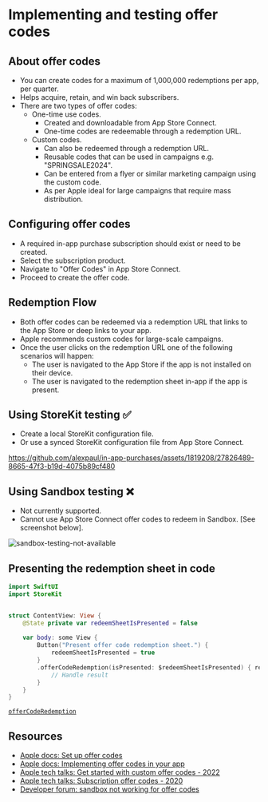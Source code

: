 #  Implementing and testing offer codes 

## About offer codes 

* You can create codes for a maximum of 1,000,000 redemptions per app, per quarter.
* Helps acquire, retain, and win back subscribers.
* There are two types of offer codes:
  * One-time use codes.
    * Created and downloadable from App Store Connect.
    * One-time codes are redeemable through a redemption URL.
  * Custom codes.
    * Can also be redeemed through a redemption URL.
    * Reusable codes that can be used in campaigns e.g. "SPRINGSALE2024".
    * Can be entered from a flyer or similar marketing campaign using the custom code.
    * As per Apple ideal for large campaigns that require mass distribution.

## Configuring offer codes 

* A required in-app purchase subscription should exist or need to be created.
* Select the subscription product. 
* Navigate to "Offer Codes" in App Store Connect.
* Proceed to create the offer code.
    
## Redemption Flow 

* Both offer codes can be redeemed via a redemption URL that links to the App Store or deep links to your app. 
* Apple recommends custom codes for large-scale campaigns. 
* Once the user clicks on the redemption URL one of the following scenarios will happen: 
  * The user is navigated to the App Store if the app is not installed on their device.
  * The user is navigated to the redemption sheet in-app if the app is present.

## Using StoreKit testing ✅

* Create a local StoreKit configuration file.
* Or use a synced StoreKit configuration file from App Store Connect.

https://github.com/alexpaul/in-app-purchases/assets/1819208/27826489-8665-47f3-b19d-4075b89cf480

## Using Sandbox testing ❌

* Not currently supported.
* Cannot use App Store Connect offer codes to redeem in Sandbox. [See screenshot below].

![sandbox-testing-not-available](https://github.com/alexpaul/in-app-purchases/assets/1819208/cf0bd918-e5f0-4a13-827c-6666da2c44da)

## Presenting the redemption sheet in code 

```swift
import SwiftUI
import StoreKit


struct ContentView: View {
    @State private var redeemSheetIsPresented = false
    
    var body: some View {
        Button("Present offer code redemption sheet.") {
            redeemSheetIsPresented = true
        }
        .offerCodeRedemption(isPresented: $redeemSheetIsPresented) { result in
            // Handle result
        }
    }
}
```

[`offerCodeRedemption`](https://developer.apple.com/documentation/storekit/storeview/4203466-offercoderedemption)

## Resources

* [Apple docs: Set up offer codes](https://developer.apple.com/help/app-store-connect/manage-subscriptions/set-up-offer-codes/)
* [Apple docs: Implementing offer codes in your app](https://developer.apple.com/documentation/storekit/in-app_purchase/original_api_for_in-app_purchase/subscriptions_and_offers/implementing_offer_codes_in_your_app)
* [Apple tech talks: Get started with custom offer codes - 2022](https://developer.apple.com/videos/play/tech-talks/110150/)
* [Apple tech talks: Subscription offer codes - 2020](https://developer.apple.com/videos/play/tech-talks/10868/)
* [Developer forum: sandbox not working for offer codes](https://developer.apple.com/forums/thread/688550)

